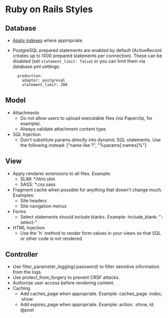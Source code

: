 # Ruby on Rails Styles

## Database

- [Apply indexes](http://robots.thoughtbot.com/post/163627511/a-grand-piano-for-your-violin) where appropriate.
- PostgreSQL prepared statements are enabled by default (ActiveRecord creates up to 1000 prepared statements per
  connection). These can be disabled (set `statement_limit: false`) or you can limit them via database.yml settings:

        production:
          adapter: postgresql
          statement_limit: 200

## Model

- Attachments
    - Do not allow users to upload executable files (via Paperclip, for example).
    - Always validate attachment content type.
- SQL Injection
    - Don't substitute params directly into dynamic SQL statements. Use the following
      instead: ["name like ?", "%params[:names]%"]

## View

- Apply renderer extensions to all files. Example:
    - SLIM: *.html.slim
    - SASS: *.css.sass
- Fragment cache when possible for anything that doesn't change much. Examples:
    - Site headers
    - Site navigation menus
- Forms
    - Select statements should include blanks. Example: include_blank: "-select-"
- HTML Injection
    - Use the 'h' method to render form values in your views so that SQL or other code is not rendered.

## Controller

- Use filter_parameter_logging(:password) to filter sensitive information from the logs.
- Use protect_from_forgery to prevent CRSF attacks.
- Authorize user access before rendering content.
- Caching
    - Add caches_page when appropriate. Example: caches_page :index, :show
    - Add expires_page when appropriate. Example: action: :show, id: @post
